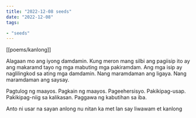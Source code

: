 ```yaml
---
title: "2022-12-08 seeds"
date: "2022-12-08"
tags:

- "seeds"
---
```


[[poems/kanlong]]

Alagaan mo ang iyong damdamin. Kung meron mang silbi ang pagiisip ito ay ang makaramd tayo ng mga mabuting mga pakiramdam. Ang mga isip ay naglilingkod sa ating mga damdamin. Nang maramdaman ang ligaya. Nang maramdaman ang saysay.

Pagtulog ng maayos.
Pagkain ng maayos.
Pageehersisyo.
Pakikipag-usap.
Pakikipag-niig sa kalikasan.
Paggawa ng kabutihan sa iba.

Anto ni usar
na sayan anlong
nu nitan ka met lan
say liwawam et kanlong